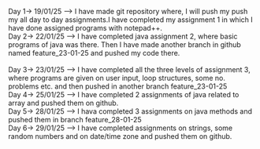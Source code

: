Day 1-> 19/01/25 --> I have made git repository where, I will push my push my all day to day assignments.I have completed my assignment 1 in which I have done assigned programs with notepad++. <br>
Day 2-> 22/01/25 --> I have completed java assignment 2, where basic programs of java was there. Then I have made another branch in github named feature_23-01-25 and pushed my code there. <br>   
Day 3-> 23/01/25 --> I have completed all the three levels of assignment 3, where programs are given on user input, loop structures, some no. problems etc. and then pushed in another branch feature_23-01-25 <br>
Day 4-> 25/01/25 --> I have completed 2 assignments of java related to array and pushed them on github.<br>
Day 5-> 28/01/25 --> I hava completed 3 assignments on java methods and pushed them in branch feature_28-01-25 <br>
Day 6-> 29/01/25 --> I have completed assignments on strings, some random numbers and on date/time zone and pushed them on github. <br>
